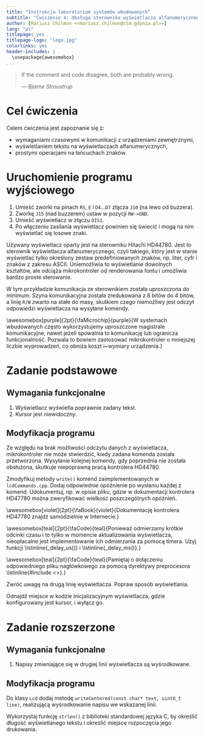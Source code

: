 ```yaml
---
title: "Instrukcja laboratorium systemów wbudowanych"
subtitle: "Ćwiczenie 4: Obsługa sterownika wyświetlacza alfanumerycznego HD44780"
author: [Mariusz Chilmon <<mariusz.chilmon@ctm.gdynia.pl>>]
lang: "pl"
titlepage: yes
titlepage-logo: "logo.jpg"
colorlinks: yes
header-includes: |
  \usepackage{awesomebox}
...
```


> If the comment and code disagree, both are probably wrong.
>
> — _Bjarne Stroustrup_

# Cel ćwiczenia

Celem ćwiczenia jest zapoznanie się z:

* wymaganiami czasowymi w komunikacji z urządzeniami zewnętrznymi,
* wyświetlaniem tekstu na wyświetlaczach alfanumerycznych,
* prostymi operacjami na łańcuchach znaków.

# Uruchomienie programu wyjściowego

1. Umieść zworki na pinach `RS`, `E` i `D4`…`D7` złącza `J10` (na lewo od buzzera).
1. Zworkę `J15` (nad buzzerem) ustaw w pozycji `RW->GND`.
1. Umieść wyświetlacz w złączu `DIS1`.
1. Po włączeniu zasilania wyświetlacz powinien się świecić i mogą na nim wyświetlać się losowe znaki.

Używany wyświetlacz oparty jest na sterowniku Hitachi HD44780. Jest to sterownik wyświetlacza alfanumerycznego, czyli takiego, który jest w stanie wyświetlać tylko określony zestaw predefiniowanych znaków, np. liter, cyfr i znaków z zakresu ASCII. Uniemożliwia to wyświetlanie dowolnych kształtów, ale odciąża mikrokontroler od renderowania fontu i umożliwia bardzo proste sterowanie.

W tym przykładzie komunikacja ze sterownikiem została uproszczona do minimum. Szyna komunikacyjna została zredukowana z 8 bitów do 4 bitów, a linię `R/W` zwarto na stałe do masy, skutkiem czego niemożliwy jest odczyt odpowiedzi wyświetlacza na wysyłane komendy.

\awesomebox[purple]{2pt}{\faMicrochip}{purple}{W systemach wbudowanych często wykorzystujemy uproszczone magistrale komunikacyjne, nawet jeżeli spowalnia to komunikację lub ogranicza funkcjonalność. Pozwala to bowiem zastosować mikrokontroler o mniejszej liczbie wyprowadzeń, co obniża koszt i~wymiary urządzenia.}

# Zadanie podstawowe

## Wymagania funkcjonalne

1. Wyświetlacz wyświetla poprawnie zadany tekst.
1. Kursor jest niewidoczny.

## Modyfikacja programu

Ze względu na brak możliwości odczytu danych z wyświetlacza, mikrokontroler nie może stwierdzić, kiedy zadana komenda została przetworzona. Wysyłanie kolejnej komendy, gdy poprzednia nie została obsłużona, skutkuje niepoprawną pracą kontrolera HD44780.

Zmodyfikuj metody `write()` komend zaimplementowanych w `lcdCommands.cpp`. Dodaj odpowiednie opóźnienie po wysłaniu każdej z komend. Udokumentuj, np. w opisie pliku, gdzie w&nbsp;dokumentacji kontrolera HD47780 można zweryfikować wielkość poszczególnych opóźnień.

\awesomebox[violet]{2pt}{\faBook}{violet}{Dokumentację kontrolera HD47780 znajdź samodzielnie w Internecie.}

\awesomebox[teal]{2pt}{\faCode}{teal}{Ponieważ odmierzamy krótkie odcinki czasu i to tylko w momencie aktualizowania wyświetlacza, nieopłacalne jest implementowanie ich odmierzania za pomocą timera. Użyj funkcji \lstinline{_delay_us()} i \lstinline{_delay_ms()}.}

\awesomebox[teal]{2pt}{\faCode}{teal}{Pamiętaj o dołączeniu odpowiedniego pliku nagłówkowego za pomocą dyrektywy preprocesora \lstinline{#include <>}.}

Zwróć uwagę na drugą linię wyświetlacza. Popraw sposób wyświetlania.

Odnajdź miejsce w kodzie inicjalizacyjnym wyświetlacza, gdzie konfigurowany jest kursor, i wyłącz go.

# Zadanie rozszerzone

## Wymagania funkcjonalne

1. Napisy zmieniające się w drugiej linii wyświetlacza są wyśrodkowane.

## Modyfikacja programu

Do klasy `Lcd` dodaj metodę `writeCentered(const char* text, uint8_t line)`, realizującą wyśrodkowanie napisu we wskazanej linii.

Wykorzystaj funkcję `strlen()` z biblioteki standardowej języka C, by określić długość wyświetlanego tekstu i określić miejsce rozpoczęcia jego drukowania.
